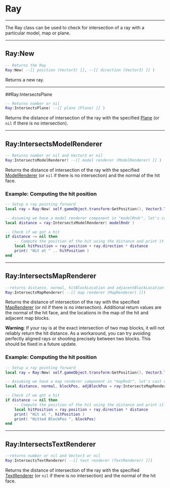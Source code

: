 # Ray

----
The Ray class can be used to check for intersection of a ray with a particular model, map or plane.

----
## Ray:New

```lua
-- Returns the Ray
Ray:New( --[[ position (Vector3) ]], --[[ direction (Vector3) ]] )
```

Returns a new ray.

----
##Ray:IntersectsPlane

```lua
-- Returns number or nil
Ray:IntersectsPlane( --[[ plane (Plane) ]] )
```

Returns the distance of intersection of the ray with the specified [Plane](Plane.md) (or ```nil``` if there is no intersection).

----
## Ray:IntersectsModelRenderer

```lua
-- Returns number or nil and Vector3 or nil
Ray:IntersectsModelRenderer( --[[ model renderer (ModelRenderer) ]] )
```

Returns the distance of intersection of the ray with the specified [ModelRenderer](../ModelRenderer.md) (or ```nil``` if there is no intersection) and the normal of the hit face.

### Example: **Computing the hit position**

```lua
-- Setup a ray pointing forward
​local ray = Ray:New( self.gameObject.transform:GetPosition(), Vector3.Transform( Vector3:New( 0, 0, -1 ), self.gameObject.transform:GetOrientation() ) )

-- Assuming we have a model renderer component in "modelRndr", let's cast our ray
local distance = ray:IntersectsModelRenderer( modelRndr )

-- Check if we got a hit
if distance ~= nil then
    -- Compute the position of the hit using the distance and print it
    local hitPosition = ray.position + ray.direction * distance
    print( "Hit at " .. hitPosition )
end
```

----
## Ray:IntersectsMapRenderer

```lua
--returns distance, normal, hitBlockLocation and adjacentBlockLocation or all nil
Ray:IntersectsMapRenderer( --[[ map renderer (MapRenderer) ]])
```

Returns the distance of intersection of the ray with the specified [MapRenderer](../MapRenderer.md) (or nil if there is no intersection). Additional return values are the normal of the hit face, and the locations in the map of the hit and adjacent map blocks.

**Warning**: If your ray is at the exact intersection of two map blocks, it will not reliably return the hit distance. As a workaround, you can try avoiding perfectly aligned rays or shooting precisely between two blocks. This should be fixed in a future update.

### Example: **Computing the hit position**

```lua
-- Setup a ray pointing forward
​local ray = Ray:New( self.gameObject.transform:GetPosition(), Vector3.Transform( Vector3:New( 0, 0, -1 ), self.gameObject.transform:GetOrientation() ) )

-- Assuming we have a map renderer component in "mapRndr", let's cast our ray
local distance, normal, blockPos, adjBlockPos = ray:IntersectsMapRenderer( mapRndr)

-- Check if we got a hit
if distance ~= nil then
    -- Compute the position of the hit using the distance and print it
    local hitPosition = ray.position + ray.direction * distance
    print( "Hit at ", hitPosition )
    print( "Hitted BlockPos ", blockPos)
end
```

----
## Ray:IntersectsTextRenderer

```lua
--returns number or nil and Vector3 or nil
Ray:IntersectsTextRenderer( --[[ text renderer (TextRenderer) ]])
```

Returns the distance of intersection of the ray with the specified [TextRenderer](../TextRenderer.md) (or ```nil``` if there is no intersection) and the normal of the hit face.
